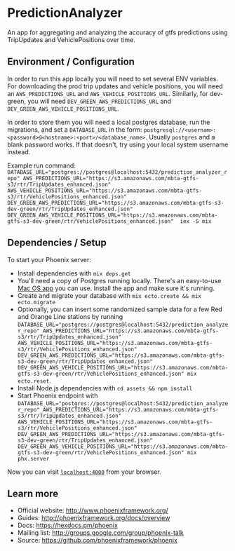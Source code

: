 # PredictionAnalyzer

An app for aggregating and analyzing the accuracy of gtfs predictions using TripUpdates and VehiclePositions over time.

## Environment / Configuration

In order to run this app locally you will need to set several ENV variables.
For downloading the prod trip updates and vehicle positions, you will need an `AWS_PREDICTIONS_URL` and `AWS_VEHICLE_POSITIONS_URL`.
Similarly, for dev-green, you will need `DEV_GREEN_AWS_PREDICTIONS_URL` and `DEV_GREEN_AWS_VEHICLE_POSITIONS_URL`.

In order to store them you will need a local postgres database, run the migrations, and set a `DATABASE_URL` in the form:
`postgresql://<usernam>:<password>@<hostname>:<port>/<database_name>`. Usually `postgres` and a blank password works. If that
doesn't, try using your local system username instead.

Example run command:
`DATABASE_URL="postgres://postgres@localhost:5432/prediction_analyzer_repo" AWS_PREDICTIONS_URL="https://s3.amazonaws.com/mbta-gtfs-s3/rtr/TripUpdates_enhanced.json" AWS_VEHICLE_POSITIONS_URL="https://s3.amazonaws.com/mbta-gtfs-s3/rtr/VehiclePositions_enhanced.json" DEV_GREEN_AWS_PREDICTIONS_URL="https://s3.amazonaws.com/mbta-gtfs-s3-dev-green/rtr/TripUpdates_enhanced.json" DEV_GREEN_AWS_VEHICLE_POSITIONS_URL="https://s3.amazonaws.com/mbta-gtfs-s3-dev-green/rtr/VehiclePositions_enhanced.json"  iex -S mix`

## Dependencies / Setup

To start your Phoenix server:

  * Install dependencies with `mix deps.get`
  * You'll need a copy of Postgres running locally. There's an easy-to-use [Mac OS app](https://postgresapp.com/) you can use.
	Install the app and make sure it's running.
  * Create and migrate your database with `mix ecto.create && mix ecto.migrate`
  * Optionally, you can insert some randomized sample data for a few Red and Orange Line stations by running `DATABASE_URL="postgres://postgres@localhost:5432/prediction_analyzer_repo" AWS_PREDICTIONS_URL="https://s3.amazonaws.com/mbta-gtfs-s3/rtr/TripUpdates_enhanced.json" AWS_VEHICLE_POSITIONS_URL="https://s3.amazonaws.com/mbta-gtfs-s3/rtr/VehiclePositions_enhanced.json" DEV_GREEN_AWS_PREDICTIONS_URL="https://s3.amazonaws.com/mbta-gtfs-s3-dev-green/rtr/TripUpdates_enhanced.json" DEV_GREEN_AWS_VEHICLE_POSITIONS_URL="https://s3.amazonaws.com/mbta-gtfs-s3-dev-green/rtr/VehiclePositions_enhanced.json" mix ecto.reset`.
  * Install Node.js dependencies with `cd assets && npm install`
  * Start Phoenix endpoint with `DATABASE_URL="postgres://postgres@localhost:5432/prediction_analyzer_repo" AWS_PREDICTIONS_URL="https://s3.amazonaws.com/mbta-gtfs-s3/rtr/TripUpdates_enhanced.json" AWS_VEHICLE_POSITIONS_URL="https://s3.amazonaws.com/mbta-gtfs-s3/rtr/VehiclePositions_enhanced.json" DEV_GREEN_AWS_PREDICTIONS_URL="https://s3.amazonaws.com/mbta-gtfs-s3-dev-green/rtr/TripUpdates_enhanced.json" DEV_GREEN_AWS_VEHICLE_POSITIONS_URL="https://s3.amazonaws.com/mbta-gtfs-s3-dev-green/rtr/VehiclePositions_enhanced.json" mix phx.server`

Now you can visit [`localhost:4000`](http://localhost:4000) from your browser.

## Learn more

  * Official website: http://www.phoenixframework.org/
  * Guides: http://phoenixframework.org/docs/overview
  * Docs: https://hexdocs.pm/phoenix
  * Mailing list: http://groups.google.com/group/phoenix-talk
  * Source: https://github.com/phoenixframework/phoenix
